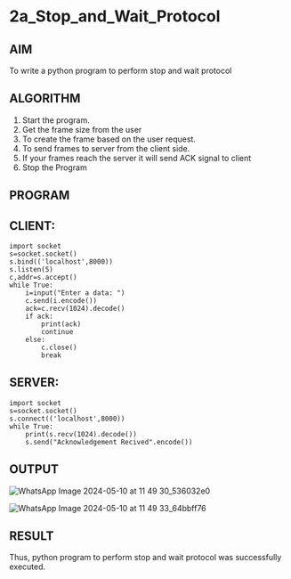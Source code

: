 # 2a_Stop_and_Wait_Protocol
## AIM 
To write a python program to perform stop and wait protocol
## ALGORITHM
1. Start the program.
2. Get the frame size from the user
3. To create the frame based on the user request.
4. To send frames to server from the client side.
5. If your frames reach the server it will send ACK signal to client
6. Stop the Program
## PROGRAM
## CLIENT:
```
import socket
s=socket.socket()
s.bind(('localhost',8000))
s.listen(5)
c,addr=s.accept()
while True:
    i=input("Enter a data: ")
    c.send(i.encode())
    ack=c.recv(1024).decode()
    if ack:
        print(ack)
        continue
    else:
        c.close()
        break
```
## SERVER:
```
import socket
s=socket.socket()
s.connect(('localhost',8000))
while True:
    print(s.recv(1024).decode())
    s.send("Acknowledgement Recived".encode())
```

## OUTPUT
![WhatsApp Image 2024-05-10 at 11 49 30_536032e0](https://github.com/Purajiths/2a_Stop_and_Wait_Protocol/assets/145548193/677b8da7-0e17-4e6a-8cd3-ab9068c560e0)

![WhatsApp Image 2024-05-10 at 11 49 33_64bbff76](https://github.com/Purajiths/2a_Stop_and_Wait_Protocol/assets/145548193/953cc661-b4da-42bb-9ed7-85c26f8e7934)

## RESULT
Thus, python program to perform stop and wait protocol was successfully executed.
